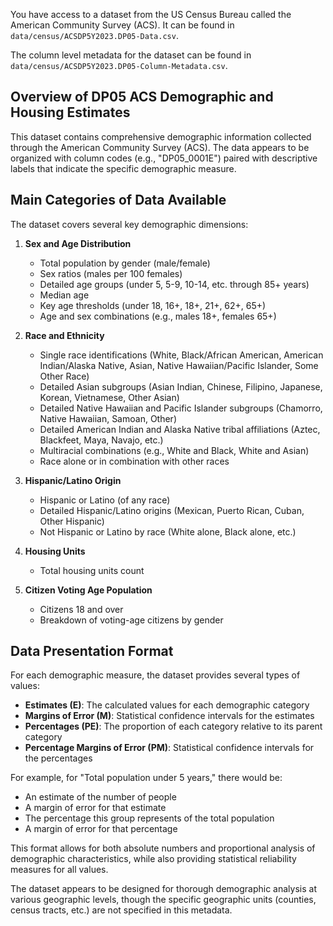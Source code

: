 You have access to a dataset from the US Census Bureau called the American Community Survey (ACS). It can be found in `data/census/ACSDP5Y2023.DP05-Data.csv`.

The column level metadata for the dataset can be found in `data/census/ACSDP5Y2023.DP05-Column-Metadata.csv`.

## Overview of DP05 ACS Demographic and Housing Estimates

This dataset contains comprehensive demographic information collected through the American Community Survey (ACS). The data appears to be organized with column codes (e.g., "DP05_0001E") paired with descriptive labels that indicate the specific demographic measure.

## Main Categories of Data Available

The dataset covers several key demographic dimensions:

1. **Sex and Age Distribution**
   - Total population by gender (male/female)
   - Sex ratios (males per 100 females)
   - Detailed age groups (under 5, 5-9, 10-14, etc. through 85+ years)
   - Median age
   - Key age thresholds (under 18, 16+, 18+, 21+, 62+, 65+)
   - Age and sex combinations (e.g., males 18+, females 65+)

2. **Race and Ethnicity**
   - Single race identifications (White, Black/African American, American Indian/Alaska Native, Asian, Native Hawaiian/Pacific Islander, Some Other Race)
   - Detailed Asian subgroups (Asian Indian, Chinese, Filipino, Japanese, Korean, Vietnamese, Other Asian)
   - Detailed Native Hawaiian and Pacific Islander subgroups (Chamorro, Native Hawaiian, Samoan, Other)
   - Detailed American Indian and Alaska Native tribal affiliations (Aztec, Blackfeet, Maya, Navajo, etc.)
   - Multiracial combinations (e.g., White and Black, White and Asian)
   - Race alone or in combination with other races

3. **Hispanic/Latino Origin**
   - Hispanic or Latino (of any race)
   - Detailed Hispanic/Latino origins (Mexican, Puerto Rican, Cuban, Other Hispanic)
   - Not Hispanic or Latino by race (White alone, Black alone, etc.)

4. **Housing Units**
   - Total housing units count

5. **Citizen Voting Age Population**
   - Citizens 18 and over
   - Breakdown of voting-age citizens by gender

## Data Presentation Format

For each demographic measure, the dataset provides several types of values:

- **Estimates (E)**: The calculated values for each demographic category
- **Margins of Error (M)**: Statistical confidence intervals for the estimates
- **Percentages (PE)**: The proportion of each category relative to its parent category
- **Percentage Margins of Error (PM)**: Statistical confidence intervals for the percentages

For example, for "Total population under 5 years," there would be:
- An estimate of the number of people
- A margin of error for that estimate
- The percentage this group represents of the total population
- A margin of error for that percentage

This format allows for both absolute numbers and proportional analysis of demographic characteristics, while also providing statistical reliability measures for all values.

The dataset appears to be designed for thorough demographic analysis at various geographic levels, though the specific geographic units (counties, census tracts, etc.) are not specified in this metadata.